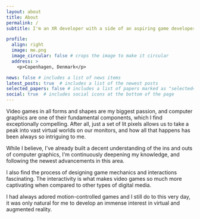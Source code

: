 ```yaml
---
layout: about
title: About
permalink: /
subtitle: I'm an XR developer with a side of an aspiring game developer. 

profile:
  align: right
  image: me.png 
  image_circular: false # crops the image to make it circular
  address: >
    <p>Copenhagen, Denmark</p>

news: false # includes a list of news items
latest_posts: true  # includes a list of the newest posts
selected_papers: false # includes a list of papers marked as "selected={true}"
social: true  # includes social icons at the bottom of the page
---
```

Video games in all forms and shapes are my biggest passion, and computer graphics are one of their fundamental components, which I find exceptionally compelling. After all, just a set of lit pixels allows us to take a peak into vast virtual worlds on our monitors, and how all that happens has been always so intriguing to me. 

While I believe, I've already built a decent understanding of the ins and outs of computer graphics, I'm continuously deepening my knowledge, and following the newest advancements in this area. 

I also find the process of designing game mechanics and interactions fascinating. The interactivity is what makes video games so much more captivating when compared to other types of digital media. 

I had always adored motion-controlled games and I still do to this very day, it was only natural for me to develop an immense interest in virtual and augmented reality. 
